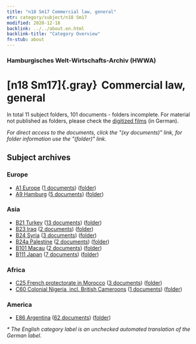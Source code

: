 ```yaml
---
title: "n18 Sm17 Commercial law, general"
etr: category/subject/n18 Sm17
modified: 2020-12-18
backlink: ../../about.en.html
backlink-title: "Category Overview"
fn-stub: about
---
```


### Hamburgisches Welt-Wirtschafts-Archiv (HWWA)
# [n18 Sm17]{.gray}&#8201; Commercial law, general&#160; 





In total 11 subject folders, 101 documents - folders incomplete.
For material not published as folders, please check the [digitized films](/film/h1_sh) (in German).

_For direct access to the documents, click the "(xy documents)" link, for folder information use the "(folder)" link._

## Subject archives



### Europe

- [A1 Europe](../../../geo/about.en.html#A1) (<a href="https://dfg-viewer.de/show/?tx_dlf[id]=https://pm20.zbw.eu/mets/sh/1408xx/140892/1452xx/145278/public.mets.en.xml" target="_blank">1 documents</a>) ([folder](http://purl.org/pressemappe20/folder/sh/140892,145278))
- [A9 Hamburg](../../../geo/about.en.html#A9) (<a href="https://dfg-viewer.de/show/?tx_dlf[id]=https://pm20.zbw.eu/mets/sh/1409xx/140905/1452xx/145278/public.mets.en.xml" target="_blank">5 documents</a>) ([folder](http://purl.org/pressemappe20/folder/sh/140905,145278))

### Asia

- [B21 Turkey](../../../geo/about.en.html#B21) (<a href="https://dfg-viewer.de/show/?tx_dlf[id]=https://pm20.zbw.eu/mets/sh/1411xx/141111/1452xx/145278/public.mets.en.xml" target="_blank">13 documents</a>) ([folder](http://purl.org/pressemappe20/folder/sh/141111,145278))
- [B23 Iraq](../../../geo/about.en.html#B23) (<a href="https://dfg-viewer.de/show/?tx_dlf[id]=https://pm20.zbw.eu/mets/sh/1411xx/141113/1452xx/145278/public.mets.en.xml" target="_blank">2 documents</a>) ([folder](http://purl.org/pressemappe20/folder/sh/141113,145278))
- [B24 Syria](../../../geo/about.en.html#B24) (<a href="https://dfg-viewer.de/show/?tx_dlf[id]=https://pm20.zbw.eu/mets/sh/1411xx/141114/1452xx/145278/public.mets.en.xml" target="_blank">3 documents</a>) ([folder](http://purl.org/pressemappe20/folder/sh/141114,145278))
- [B24a Palestine](../../../geo/about.en.html#B24a) (<a href="https://dfg-viewer.de/show/?tx_dlf[id]=https://pm20.zbw.eu/mets/sh/1411xx/141115/1452xx/145278/public.mets.en.xml" target="_blank">2 documents</a>) ([folder](http://purl.org/pressemappe20/folder/sh/141115,145278))
- [B101 Macau](../../../geo/about.en.html#B101) (<a href="https://dfg-viewer.de/show/?tx_dlf[id]=https://pm20.zbw.eu/mets/sh/1412xx/141267/1452xx/145278/public.mets.en.xml" target="_blank">2 documents</a>) ([folder](http://purl.org/pressemappe20/folder/sh/141267,145278))
- [B111 Japan](../../../geo/about.en.html#B111) (<a href="https://dfg-viewer.de/show/?tx_dlf[id]=https://pm20.zbw.eu/mets/sh/1412xx/141272/1452xx/145278/public.mets.en.xml" target="_blank">7 documents</a>) ([folder](http://purl.org/pressemappe20/folder/sh/141272,145278))

### Africa

- [C25 French protectorate in Morocco](../../../geo/about.en.html#C25) (<a href="https://dfg-viewer.de/show/?tx_dlf[id]=https://pm20.zbw.eu/mets/sh/1413xx/141358/1452xx/145278/public.mets.en.xml" target="_blank">3 documents</a>) ([folder](http://purl.org/pressemappe20/folder/sh/141358,145278))
- [C60 Colonial Nigeria, incl. British Cameroons](../../../geo/about.en.html#C60) (<a href="https://dfg-viewer.de/show/?tx_dlf[id]=https://pm20.zbw.eu/mets/sh/1414xx/141409/1452xx/145278/public.mets.en.xml" target="_blank">1 documents</a>) ([folder](http://purl.org/pressemappe20/folder/sh/141409,145278))

### America

- [E86 Argentina](../../../geo/about.en.html#E86) (<a href="https://dfg-viewer.de/show/?tx_dlf[id]=https://pm20.zbw.eu/mets/sh/1416xx/141692/1452xx/145278/public.mets.en.xml" target="_blank">62 documents</a>) ([folder](http://purl.org/pressemappe20/folder/sh/141692,145278))


_* The English category label is an unchecked automated translation of the German label._

